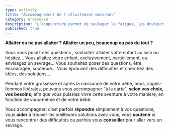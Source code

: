 ```yaml
---
type: activity
title: "Accompagnement de l'allaitement maternel"
category: Grossesse
description: "L‘acupuncture permet de soulager la fatigue, les douleurs, les troubles digestifs les troubles circulatoires et l'insomnie au cours de la grossesse."
published: true
---
```




**Allaiter ou ne pas allaiter ?
Allaiter un peu, beaucoup ou pas du tout ?**

Vous vous posez des questions , souhaitez allaiter votre enfant au sein ou hésitez...
Vous allaitez votre enfant, exclusivement, partiellement, ou envisagez un sevrage...
Vous souhaitez poser des questions, être encouragée, soutenue...
Vous éprouvez des difficultés et cherchez des idées, des solutions...

Pendant votre grossesse et après la naissance de votre bébé, nous, sages-femmes libérales, pouvons vous accompagner "à la carte", **selon  vos choix, vos besoins**, afin que vous puissiez vivre cette aventure à votre manière, en fonction de vous-même et de votre bébé.

Vous accompagner: c’est parfois **répondre** simplement à vos questions, vous **aider** à trouver  les meilleures solutions avec  vous, vous **soutenir** si vous rencontrer des difficultés ou parfois vous **conseiller** pour aller vers un sevrage.